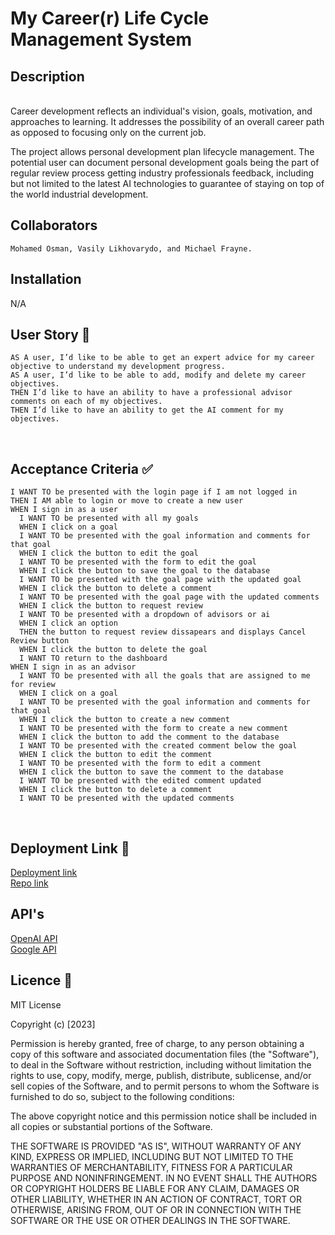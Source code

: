 # My Career(r) Life Cycle Management System 

## Description
<br>
Career development reflects an individual's vision, goals, motivation, and approaches to learning. It addresses the possibility of an overall career path as opposed to focusing only on the current job.

The project allows personal development plan lifecycle management. The potential user can document personal development goals being the part of regular review process getting industry professionals feedback, including but not limited to the latest AI technologies to guarantee of staying on top of the world industrial development.

## Collaborators
```
Mohamed Osman, Vasily Likhovarydo, and Michael Frayne. 
```

## Installation 

N/A

## User Story 📘
```
AS A user, I’d like to be able to get an expert advice for my career objective to understand my development progress.
AS A user, I’d like to be able to add, modify and delete my career objectives. 
THEN I’d like to have an ability to have a professional advisor comments on each of my objectives.
THEN I’d like to have an ability to get the AI comment for my objectives.

```
<br>

## Acceptance Criteria ✅
```
I WANT TO be presented with the login page if I am not logged in
THEN I AM able to login or move to create a new user
WHEN I sign in as a user
  I WANT TO be presented with all my goals
  WHEN I click on a goal
  I WANT TO be presented with the goal information and comments for that goal
  WHEN I click the button to edit the goal
  I WANT TO be presented with the form to edit the goal
  WHEN I click the button to save the goal to the database
  I WANT TO be presented with the goal page with the updated goal
  WHEN I click the button to delete a comment
  I WANT TO be presented with the goal page with the updated comments
  WHEN I click the button to request review
  I WANT TO be presented with a dropdown of advisors or ai
  WHEN I click an option
  THEN the button to request review dissapears and displays Cancel Review button
  WHEN I click the button to delete the goal
  I WANT TO return to the dashboard
WHEN I sign in as an advisor
  I WANT TO be presented with all the goals that are assigned to me for review
  WHEN I click on a goal
  I WANT TO be presented with the goal information and comments for that goal
  WHEN I click the button to create a new comment
  I WANT TO be presented with the form to create a new comment
  WHEN I click the button to add the comment to the database
  I WANT TO be presented with the created comment below the goal
  WHEN I click the button to edit the comment
  I WANT TO be presented with the form to edit a comment
  WHEN I click the button to save the comment to the database
  I WANT TO be presented with the edited comment updated
  WHEN I click the button to delete a comment
  I WANT TO be presented with the updated comments
  ```
<br>

## Deployment Link 🔗
[Deployment link](https://my-career.herokuapp.com/)<br>
[Repo link](https://github.com/vasilyl1/team-project)<br>

## API's
[OpenAI API](https://openai.com/product#made-for-developers )<br>
[Google API](https://developers.google.com/custom-search/v1/introduction)<br>


## Licence 🔑

MIT License

Copyright (c) [2023]

Permission is hereby granted, free of charge, to any person obtaining a copy
of this software and associated documentation files (the "Software"), to deal
in the Software without restriction, including without limitation the rights
to use, copy, modify, merge, publish, distribute, sublicense, and/or sell
copies of the Software, and to permit persons to whom the Software is
furnished to do so, subject to the following conditions:

The above copyright notice and this permission notice shall be included in all
copies or substantial portions of the Software.

THE SOFTWARE IS PROVIDED "AS IS", WITHOUT WARRANTY OF ANY KIND, EXPRESS OR
IMPLIED, INCLUDING BUT NOT LIMITED TO THE WARRANTIES OF MERCHANTABILITY,
FITNESS FOR A PARTICULAR PURPOSE AND NONINFRINGEMENT. IN NO EVENT SHALL THE
AUTHORS OR COPYRIGHT HOLDERS BE LIABLE FOR ANY CLAIM, DAMAGES OR OTHER
LIABILITY, WHETHER IN AN ACTION OF CONTRACT, TORT OR OTHERWISE, ARISING FROM,
OUT OF OR IN CONNECTION WITH THE SOFTWARE OR THE USE OR OTHER DEALINGS IN THE
SOFTWARE.